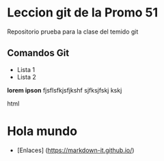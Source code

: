 # Leccion git de la Promo 51
Repositorio prueba para la clase del temido git 
## Comandos Git 
- Lista 1
- Lista 2

**lorem ipson** fjsflsfkjsfjkshf sjfksjfskj kskj

html
<h1> Hola mundo </h1>

- [Enlaces] (https://markdown-it.github.io/)
